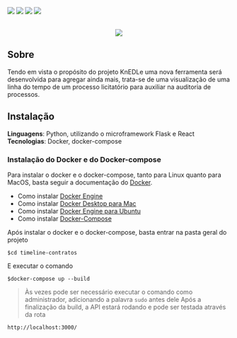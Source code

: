 <img src="https://img.shields.io/badge/License-GPLv3-blue.svg?style=for-the-badge&logo=appveyor&color=%3Cblue%3E"> <img src="https://img.shields.io/github/issues/UnB-KnEDLe/timeline-contratos?style=for-the-badge&logo=appveyor&color=%3Cblue%3E"> <img src="https://img.shields.io/github/stars/UnB-KnEDLe/timeline-contratos?style=for-the-badge&logo=appveyor&color=%3Cblue%3E"> <img src="https://img.shields.io/github/forks/UnB-KnEDLe/timeline-contratos?style=for-the-badge&logo=appveyor&color=%3Cblue%3E">
</br>
</br>
<p align="center"><img src="https://user-images.githubusercontent.com/48137972/157878107-81c8898d-8bd8-4838-a788-28dab929dbaa.png"></p>




## Sobre
Tendo em vista o propósito do projeto KnEDLe uma nova ferramenta será desenvolvida para agregar ainda mais, trata-se de uma visualização de uma linha do tempo de um processo licitatório para auxiliar na auditoria de processos.

## Instalação 
**Linguagens**: Python, utilizando o microframework Flask e React<br>
**Tecnologias**: Docker, docker-compose<br>

### Instalação do Docker e do Docker-compose
Para instalar o docker e o docker-compose, tanto para Linux quanto para MacOS, basta seguir a documentação do [Docker](https://docs.docker.com/).
* Como instalar [Docker Engine](https://docs.docker.com/engine/install/)
* Como instalar [Docker Desktop para Mac](https://docs.docker.com/docker-for-mac/install/)
* Como instalar [Docker Engine para Ubuntu](https://docs.docker.com/engine/install/ubuntu/)
* Como instalar [Docker-Compose](https://docs.docker.com/compose/install/)

Após instalar o docker e o docker-compose, basta entrar na pasta geral do projeto
```
$cd timeline-contratos
```
E executar o comando
```
$docker-compose up --build
```
> Às vezes pode ser necessário executar o comando como administrador, adicionando a palavra ```sudo``` antes dele
Após a finalização da build, a API estará rodando e pode ser testada através da rota
```
http://localhost:3000/
